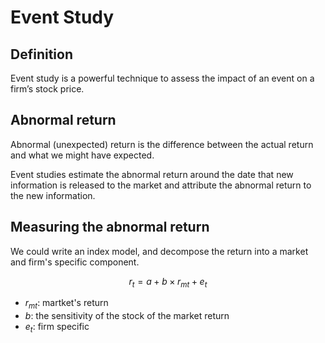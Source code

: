 # Event Study

## Definition

Event study is a powerful technique to assess the impact of an event on a firm’s stock price.

## Abnormal return

Abnormal (unexpected) return is the difference between the actual return and what we might have expected.

Event studies estimate the abnormal return around the date that new information is released to the market and attribute the abnormal return to the new information.


## Measuring the abnormal return

We could write an index model, and decompose the return into a market and firm's specific component.

$$
r_t = a + b \times r_{mt} + e_t
$$

- $r_{mt}$: martket's return
- $b$: the sensitivity of the stock of the market return
- $e_t$: firm specific